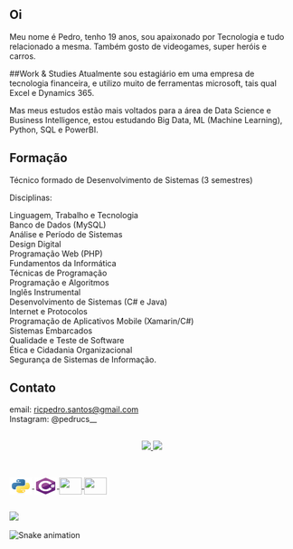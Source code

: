 ## Oi

Meu nome é Pedro, tenho 19 anos, sou apaixonado por Tecnologia e tudo relacionado a mesma. Também gosto de videogames, super heróis e carros.

##Work & Studies
Atualmente sou estagiário em uma empresa de tecnologia financeira, e utilizo muito de ferramentas microsoft, tais qual Excel e Dynamics 365. <br>

Mas meus estudos estão mais voltados para a área de Data Science e Business Intelligence, estou estudando Big Data, ML (Machine Learning), Python, SQL e PowerBI.<br>

## Formação
Técnico formado de Desenvolvimento de Sistemas (3 semestres)<br>

Disciplinas:

Linguagem, Trabalho e Tecnologia <br>
Banco de Dados (MySQL) <br>
Análise e Período de Sistemas <br>
Design Digital <br>
Programação Web (PHP) <br>
Fundamentos da Informática <br>
Técnicas de Programação <br>
Programação e Algoritmos <br>
Inglês Instrumental <br>
Desenvolvimento de Sistemas (C# e Java) <br>
Internet e Protocolos <br>
Programação de Aplicativos Mobile (Xamarin/C#) <br>
Sistemas Embarcados <br>
Qualidade e Teste de Software <br>
Ética e Cidadania Organizacional <br>
Segurança de Sistemas de Informação. <br>

## Contato

email: ricpedro.santos@gmail.com <br>
Instagram: @pedrucs__


  ##

<div align="center">
  <a href="https://github.com/Pedrucs">
  <img height="170em" src="https://github-readme-stats.vercel.app/api?username=Pedrucs&show_icons=true&theme=dark&include_all_commits=true&count_private=true"/>
  <img height="170em" src="https://github-readme-stats.vercel.app/api/top-langs/?username=Pedrucs&layout=compact&langs_count=7&theme=dark"/>
    </div>
  
  ##
  
  <div style="display: inline_block"><br>
  <img align="center" alt="Pedru-Python" height="30" width="40" src="https://raw.githubusercontent.com/devicons/devicon/master/icons/python/python-original.svg">
  <img align="center" alt="Pedru-Csharp" height="30" width="40" src="https://raw.githubusercontent.com/devicons/devicon/master/icons/csharp/csharp-original.svg">
  <img align="center" height="30" width="40" src="https://cdn.jsdelivr.net/gh/devicons/devicon/icons/c/c-original.svg" />
  <img align="center" height="30" width="40" src="https://cdn.jsdelivr.net/gh/devicons/devicon/icons/mysql/mysql-original-wordmark.svg" />
</div>
  
  ##
  
 <div>
   
  <a href= https://www.linkedin.com/in/pedro-henrique-muniz-araujo-13bb9a208 target="_blank"><img src="https://img.shields.io/badge/-LinkedIn-%230077B5?style=for-the-            badge&logo=linkedin&logoColor=white" target="_blank">
   </a>
   
  </div>
  
  ![Snake animation](https://github.com/Pedrucs/Pedrucs/blob/output/github-contribution-grid-snake.svg)
